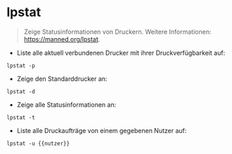 # lpstat

> Zeige Statusinformationen von Druckern.
> Weitere Informationen: <https://manned.org/lpstat>.

- Liste alle aktuell verbundenen Drucker mit ihrer Druckverfügbarkeit auf:

`lpstat -p`

- Zeige den Standarddrucker an:

`lpstat -d`

- Zeige alle Statusinformationen an:

`lpstat -t`

- Liste alle Druckaufträge von einem gegebenen Nutzer auf:

`lpstat -u {{nutzer}}`
